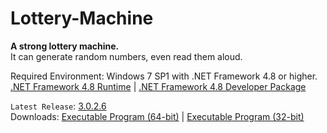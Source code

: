 # Lottery-Machine
**A strong lottery machine.**\
It can generate random numbers, even read them aloud.

Required Environment: Windows 7 SP1 with .NET Framework 4.8 or higher.\
[.NET Framework 4.8 Runtime](https://go.microsoft.com/fwlink/?linkid=2088631) | [.NET Framework 4.8 Developer Package](https://go.microsoft.com/fwlink/?linkid=2088517)

`Latest Release`: [3.0.2.6](https://github.com/Python-Object-Developers/Lottery-Machine/releases/tag/v3.0.2.6)\
Downloads: [Executable Program (64-bit)](https://github.com/Python-Object-Developers/Lottery-Machine/releases/download/v3.0.2.6/Lottery-Machine-3.0.2.6-AMD64.exe) | [Executable Program (32-bit)](https://github.com/Python-Object-Developers/Lottery-Machine/releases/download/v3.0.2.6/Lottery-Machine-3.0.2.6.exe)
